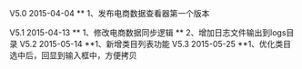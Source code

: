V5.0
2015-04-04
** 1、发布电商数据查看器第一个版本

V5.1
2015-04-13
** 1、修改电商数据同步逻辑
** 2、增加日志文件输出到logs目录
V5.2
2015-05-14
**1、新增类目列表功能
V5.3
2015-05-25
**1、优化类目选中后，回显到输入框中，方便拷贝